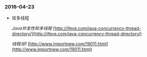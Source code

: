 ### 2016-04-23
* 攻多线程

	*Java并发性和多线程* [http://ifeve.com/java-concurrency-thread-directory/](http://ifeve.com/java-concurrency-thread-directory/)
	
	*线程池1*   [http://www.importnew.com/19011.html](http://www.importnew.com/19011.html)